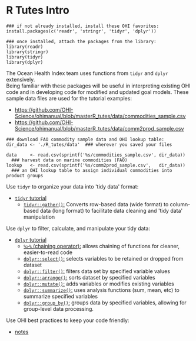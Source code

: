 # R Tutes Intro

```
### if not already installed, install these OHI favorites:
install.packages(c('readr', 'stringr', 'tidyr', 'dplyr'))

### once installed, attach the packages from the library:
library(readr)
library(stringr)
library(tidyr)
library(dplyr)
```
The Ocean Health Index team uses functions from `tidyr` and `dplyr` extensively.  
Being familiar with these packages will be useful in interpreting existing OHI
code and in developing code for modified and updated goal models.  These sample
data files are used for the tutorial examples:
* https://github.com/OHI-Science/ohimanual/blob/masterR_tutes/data/commodities_sample.csv
* https://github.com/OHI-Science/ohimanual/blob/masterR_tutes/data/comm2prod_sample.csv

```
### download FAO commodity sample data and OHI lookup table:
dir_data <- './R_tutes/data'  ### wherever you saved your files

data     <- read.csv(sprintf('%s/commodities_sample.csv', dir_data))
  ### harvest data on marine commodities (FAO)
lookup   <- read.csv(sprintf('%s/comm2prod_sample.csv',   dir_data))
  ### an OHI lookup table to assign individual commodities into product groups
```
Use `tidyr` to organize your data into 'tidy data' format:
* [`tidyr` tutorial](R_tutes_tidyr.md)
    * [`tidyr::gather()`:](R_tutes_tidyr.md#tidyrgather)
    Converts row-based data (wide format) to column-based data (long format)
    to facilitate data cleaning and 'tidy data' manipulation

Use `dplyr` to filter, calculate, and manipulate your tidy data:
* [`dplyr` tutorial](R_tutes_dplyr.md)
    * [`%>%` (chaining operator):](R_tutes_dplyr.md#-operator)
    allows chaining of functions for cleaner, easier-to-read code
    * [`dplyr::select()`:](R_tutes_dplyr.md#dplyrselect)
    selects variables to be retained or dropped from dataset
    * [`dplyr::filter()`:](R_tutes_dplyr.md#dplyrfilter)
    filters data set by specified variable values
    * [`dplyr::arrange()`:](R_tutes_dplyr.md#dplyrarrange)
    sorts dataset by specified variables
    * [`dplyr::mutate()`:](R_tutes_dplyr.md#dplyrmutate)
    adds variables or modifies existing variables
    * [`dplyr::summarize()`:](R_tutes_dplyr.md#dplyrsummarize)
    uses analysis functions (sum, mean, etc) to summarize specified variables
    * [`dplyr::group_by()`:](R_tutes_dplyr.md#dplyrgroup_by)
    groups data by specified variables, allowing for group-level data processing.

Use OHI best practices to keep your code friendly:
* [notes](R_tutes_notes.md)
